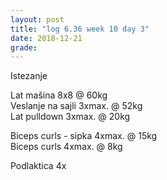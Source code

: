 ```yaml
---
layout: post
title: "log 6.36 week 10 day 3"
date: 2018-12-21
grade:
---
```


Istezanje

Lat mašina 8x8 @ 60kg   
Veslanje na sajli 3xmax. @ 52kg  
Lat pulldown 3xmax. @ 20kg  

Biceps curls - sipka 4xmax. @ 15kg   
Biceps curls 4xmax. @ 8kg        

Podlaktica 4x  
